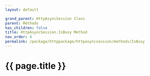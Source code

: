 ```yaml
---
layout: default

grand_parent: HttpAsyncSession Class
parent: Methods
has_children: false
title: HttpAsyncSession.IsBusy Method
nav_order: 4
permalink: /package/httppackage/httpasyncsession/methods/IsBusy
---
```

# {{ page.title }}